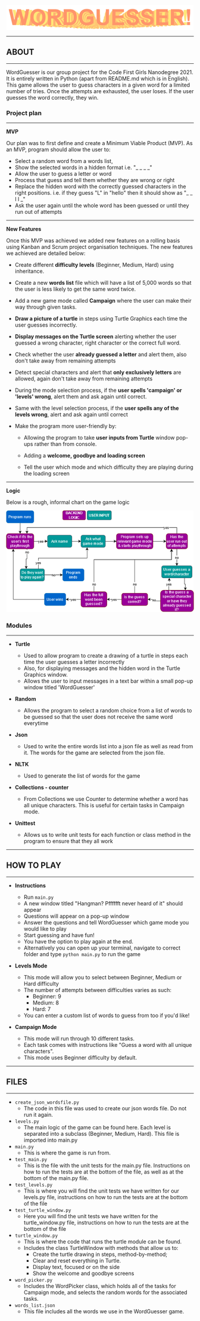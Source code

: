 ![img.png](README_images/wordguesser_logo.png)

---

## ABOUT

---

WordGuesser is our group project for the Code First Girls Nanodegree 2021. It is entirely written in Python (apart from README.md which is in English).
This game allows the user to guess characters in a given word for a limited number of tries. Once the attempts are exhausted, the user loses. If the user guesses the word correctly, they win.

### Project plan

---

**MVP**

Our plan was to first define and create a Minimum Viable Product (MVP). As an MVP, program should allow the user to:
- Select a random word from a words list, 
- Show the selected words in a hidden format i.e. "_ _ _ _"
- Allow the user to guess a letter or word
- Process that guess and tell them whether they are wrong or right
- Replace the hidden word with the correctly guessed characters in the right positions. i.e. if they guess "L" in "hello" then it should show as "_ _ l l _"
- Ask the user again until the whole word has been guessed or until they run out of attempts


---

**New Features**

Once this MVP was achieved we added new features on a rolling basis using Kanban and Scrum project organisation techniques.
The new features we achieved are detailed below:

  - Create different **difficulty levels** (Beginner, Medium, Hard) using inheritance.


  - Create a new **words list** file which will have a list of 5,000 words so that the user is less likely to get the same word twice.


  - Add a new game mode called **Campaign** where the user can make their way through given tasks.


  - **Draw a picture of a turtle** in steps using Turtle Graphics each time the user guesses incorrectly.


  - **Display messages on the Turtle screen** alerting whether the user guessed a wrong character, right character or the correct full word.


  - Check whether the user **already guessed a letter** and alert them, also don't take away from remaining attempts


  - Detect special characters and alert that **only exclusively letters** are allowed, again don't take away from remaining attempts


  - During the mode selection process, if the **user spells 'campaign' or 'levels' wrong**, alert them and ask again until correct.


  - Same with the level selection process, if the **user spells any of the levels wrong**, alert and ask again until correct


  - Make the program more user-friendly by:

    - Allowing the program to take **user inputs from Turtle** window pop-ups rather than from console.
    
    - Adding a **welcome, goodbye and loading screen**
    - Tell the user which mode and which difficulty they are playing during the loading screen

---

**Logic**

Below is a rough, informal chart on the game logic


![img.png](README_images/game_flowchart.png)



### Modules

---

- **Turtle**
  - Used to allow program to create a drawing of a turtle in steps each time the user guesses a letter incorrectly 
  - Also, for displaying messages and the hidden word in the Turtle Graphics window.
  - Allows the user to input messages in a text bar within a small pop-up window titled 'WordGuesser'


- **Random**
  - Allows the program to select a random choice from a list of words to be guessed so that the user does not receive the same word everytime


- **Json**
  - Used to write the entire words list into a json file as well as read from it. The words for the game are selected from the json file.

- **NLTK**
  - Used to generate the list of words for the game

- **Collections - counter**
  - From Collections we use Counter to determine whether a word has all unique characters. This is useful for certain tasks in Campaign mode.
  

- **Unittest**
  - Allows us to write unit tests for each function or class method in the program to ensure that they all work

  


---

## HOW TO PLAY

---

- **Instructions**
  - Run `main.py`
  - A new window titled "Hangman? Pfffffft never heard of it" should appear
  - Questions will appear on a pop-up window
  - Answer the questions and tell WordGuesser which game mode you would like to play
  - Start guessing and have fun!
  - You have the option to play again at the end.
  - Alternatively you can open up your terminal, navigate to correct folder and type `python main.py` to run the game


- **Levels Mode**
  - This mode will allow you to select between Beginner, Medium or Hard difficulty
  - The number of attempts between difficulties varies as such:
    - Beginner: 9
    - Medium: 8
    - Hard: 7
  - You can enter a custom list of words to guess from too if you'd like!


- **Campaign Mode**
  - This mode will run through 10 different tasks.
  - Each task comes with instructions like "Guess a word with all unique characters".
  - This mode uses Beginner difficulty by default.
  
---

  ## FILES

---

- `create_json_wordsfile.py`
  - The code in this file was used to create our json words file. Do not run it again.
- `levels.py`
  - The main logic of the game can be found here. Each level is separated into a subclass (Beginner, Medium, Hard). This file is imported into main.py
- `main.py`
  - This is where the game is run from.
- `test_main.py`
  - This is the file with the unit tests for the main.py file. Instructions on how to run the tests are at the bottom of the file, as well as at the bottom of the main.py file.
- `test_levels.py`
  - This is where you will find the unit tests we have written for our levels.py file, instructions on how to run the tests are at the bottom of the file
- `test_turtle_window.py`
  - Here you will find the unit tests we have written for the turtle_window.py file, instructions on how to run the tests are at the bottom of the file
- `turtle_window.py`
  - This is where the code that runs the turtle module can be found.
  - Includes the class TurtleWindow with methods that allow us to:
    - Create the turtle drawing in steps, method-by-method;
    - Clear and reset everything in Turtle.
    - Display text, focused or on the side
    - Show the welcome and goodbye screens
- `word_picker.py`
  - Includes the WordPicker class, which holds all of the tasks for Campaign mode, and selects the random words for the associated tasks.
- `words_list.json`
  - This file includes all the words we use in the WordGuesser game.

  

